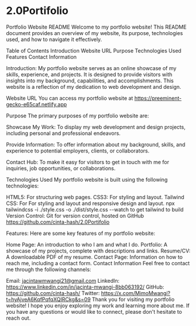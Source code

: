 # 2.0Portifolio
Portfolio Website README Welcome to my portfolio website! This README document provides an overview of my website, its purpose, technologies used, and how to navigate it effectively.

Table of Contents Introduction Website URL Purpose Technologies Used Features Contact Information

Introduction: My portfolio website serves as an online showcase of my skills, experience, and projects. It is designed to provide visitors with insights into my background, capabilities, and accomplishments. This website is a reflection of my dedication to web development and design.

Website URL You can access my portfolio website at https://preeminent-gecko-e65caf.netlify.app

Purpose The primary purposes of my portfolio website are:

Showcase My Work: To display my web development and design projects, including personal and professional endeavors.

Provide Information: To offer information about my background, skills, and experience to potential employers, clients, or collaborators.

Contact Hub: To make it easy for visitors to get in touch with me for inquiries, job opportunities, or collaborations.

Technologies Used My portfolio website is built using the following technologies:

HTML5: For structuring web pages. CSS3: For styling and layout.
Tailwind CSS: For For styling and layout and responsive design and layout.
npx tailwindcss -i ./style.css -o ./dist/style.css --watch to get tailwind to build
Version Control: Git for version control, hosted on GitHub https://github.com/cinta-hash/2.0Portifolio

Features: Here are some key features of my portfolio website:

Home Page: An introduction to who I am and what I do. Portfolio: A showcase of my projects, complete with descriptions and links. Resume/CV: A downloadable PDF of my resume. Contact Page: Information on how to reach me, including a contact form. Contact Information Feel free to contact me through the following channels:

Email: jacintawmwangi21@gmail.com LinkedIn: https://www.linkedin.com/in/jacinta-mwangi-8bb063192/ GitHub: https://github.com/cinta-hash/
 Twitter: https://x.com/MimoMwangi?t=hyAjveA6KqfPqfqXQIRCkg&s=09 Thank you for visiting my portfolio website! I hope you enjoy exploring my work and learning more about me. If you have any questions or would like to connect, please don't hesitate to reach out.
